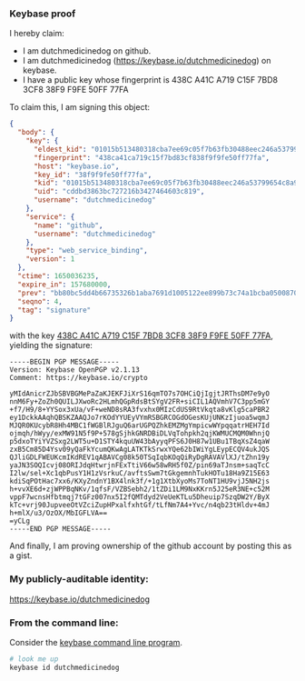 ### Keybase proof

I hereby claim:

  * I am dutchmedicinedog on github.
  * I am dutchmedicinedog (https://keybase.io/dutchmedicinedog) on keybase.
  * I have a public key whose fingerprint is 438C A41C A719 C15F 7BD8  3CF8 38F9 F9FE 50FF 77FA

To claim this, I am signing this object:

```json
{
  "body": {
    "key": {
      "eldest_kid": "01015b513480318cba7ee69c05f7b63fb30488eec246a53799654c8a96e5ebf361430a",
      "fingerprint": "438ca41ca719c15f7bd83cf838f9f9fe50ff77fa",
      "host": "keybase.io",
      "key_id": "38f9f9fe50ff77fa",
      "kid": "01015b513480318cba7ee69c05f7b63fb30488eec246a53799654c8a96e5ebf361430a",
      "uid": "cddbd3863bc727216b3427464603c819",
      "username": "dutchmedicinedog"
    },
    "service": {
      "name": "github",
      "username": "dutchmedicinedog"
    },
    "type": "web_service_binding",
    "version": 1
  },
  "ctime": 1650036235,
  "expire_in": 157680000,
  "prev": "bb80bc5dd4b66735326b1aba7691d1005122ee899b73c74a1bcba05008700477",
  "seqno": 4,
  "tag": "signature"
}
```

with the key [438C A41C A719 C15F 7BD8  3CF8 38F9 F9FE 50FF 77FA](https://keybase.io/dutchmedicinedog), yielding the signature:

```
-----BEGIN PGP MESSAGE-----
Version: Keybase OpenPGP v2.1.13
Comment: https://keybase.io/crypto

yMIdAnicrZJbSBVBGMePaZaKJEKFJiXrS16qmTO7s7OHCiQjIgjtJRThsDM7e9yO
nnM6Fy+ZoZh0QUILJXwoRc2HLmhQGpRdsBtSYgV2FR+siCIL1AQVmhV7C3pp5mGY
+f7/H9/8+YYSox3xUa/vF+weND8sRA3fvxhx0MIzCdUS9RtVkqta8vKlg5caPBR2
ey1DckkAAqhQBSKZAAQJo7rKOdYYUEyVYmRSBGRCOGdOGesKUjUNKzIjuoa5wqmJ
MJQR0KUcybR8Hh4MBC1fWGBlRJguQ6arUGPQZhkEMZMgYmpicwWYpqqatrHEH7Id
ojmqh/hWyy/exMW91N5f9P+578gSjhkGNRDBiDLVqTohpkh2qjKWMUCMQM0WhnjQ
p5dxoTYiYVZSxg2LWT5u+D1STY4kquUW43bAyyqPFS6J0H87w1UBu1TBqXsZ4qaW
zxB5Cm85D4Ysv09yQaFkYcumQKwAgLATKTkSrwxYQe62bIWiYgLEypECQV4ukJQS
QJliGDLFWEUKcmIKdREV1qABAVCg08k50TSqIqbKOqQiRyDgRAVAVlXJ/tZhn19y
yaJN3SOQIcvj08ORIJdqHtwrjnFExTtiV66w58wRH5f0Z/pin69aTJnsm+saqTcC
I2lw/sel+Xc1qbPusY1H1zVsrkuC/avftsSwm7tGkgemnhTukHOTu18Ha9Z15E63
kdiSqPOtHac7xx6/KXyZndnY1BX4lnk3f/+1g1XtbXyoMs7ToNT1HU9vjJ5NH2js
h+vvXE6d+zjWPPBqNKv/1qfsF/VZBSebh2/1tZDi1LM9NxKKrn5J25eR3NE+c52M
vppF7wcnsHfbtmqj7tGFz007nx5I2fQMTdyd2VeUeKTLu5Dheuip7SzqDW2Y/ByX
kTc+vrj90JupveeOtVZciZupHPxalfxhtGf/tLfNm7A4+Yvc/n4qb23tHldv+4mJ
h+mlX/u3/OzOX/MbIGFLVA==
=yCLg
-----END PGP MESSAGE-----

```

And finally, I am proving ownership of the github account by posting this as a gist.

### My publicly-auditable identity:

https://keybase.io/dutchmedicinedog

### From the command line:

Consider the [keybase command line program](https://keybase.io/download).

```bash
# look me up
keybase id dutchmedicinedog
```
